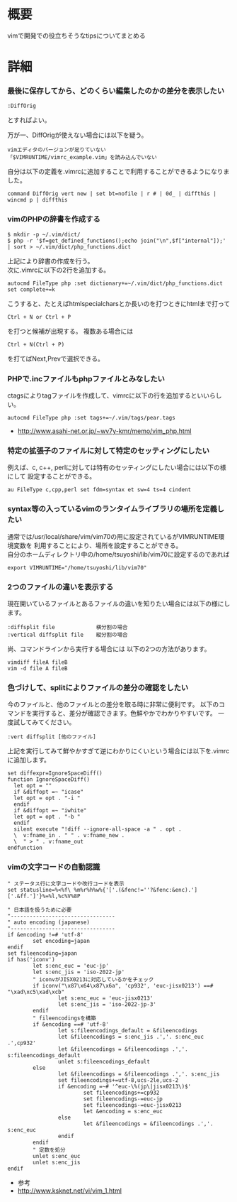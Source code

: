 # 概要
vimで開発での役立ちそうなtipsについてまとめる

# 詳細

### 最後に保存してから、どのくらい編集したのかの差分を表示したい
```
:DiffOrig
```
とすればよい。  

万が一、DiffOrigが使えない場合には以下を疑う。
```
vimエディタのバージョンが足りていない 
「$VIMRUNTIME/vimrc_example.vim」を読み込んでいない 
```

自分は以下の定義を.vimrcに追加することで利用することができるようになりました。
```
command DiffOrig vert new | set bt=nofile | r # | 0d_ | diffthis | wincmd p | diffthis
```

### vimのPHPの辞書を作成する
```
$ mkdir -p ~/.vim/dict/
$ php -r '$f=get_defined_functions();echo join("\n",$f["internal"]);' | sort > ~/.vim/dict/php_functions.dict
```

上記により辞書の作成を行う。  
次に.vimrcに以下の2行を追加する。
```
autocmd FileType php :set dictionary+=~/.vim/dict/php_functions.dict
set complete+=k
```

こうすると、たとえばhtmlspecialcharsとか長いのを打つときにhtmlまで打って
```
Ctrl + N or Ctrl + P 
```

を打つと候補が出現する。 複数ある場合には
```
Ctrl + N(Ctrl + P)
```
を打てばNext,Prevで選択できる。

### PHPで.incファイルもphpファイルとみなしたい
ctagsによりtagファイルを作成して、vimrcに以下の行を追加するといいらしい。
```
autocmd FileType php :set tags+=~/.vim/tags/pear.tags
```
- http://www.asahi-net.or.jp/~wv7y-kmr/memo/vim_php.html

### 特定の拡張子のファイルに対して特定のセッティングにしたい
例えば、c, c++, perlに対しては特有のセッティングにしたい場合には以下の様にして 設定することができる。
```
au FileType c,cpp,perl set fdm=syntax et sw=4 ts=4 cindent
```

### syntax等の入っているvimのランタイムライブラリの場所を定義したい
通常では/usr/local/share/vim/vim70の用に設定されているがVIMRUNTIME環境変数を 利用することにより、場所を設定することができる。  
自分のホームディレクトリ中の/home/tsuyoshi/lib/vim70に設定するのであれば
```
export VIMRUNTIME="/home/tsuyoshi/lib/vim70"
```

### 2つのファイルの違いを表示する
現在開いているファイルとあるファイルの違いを知りたい場合には以下の様にします。
```
:diffsplit file             横分割の場合
:vertical diffsplit file    縦分割の場合      
```

尚、コマンドラインから実行する場合には 以下の2つの方法があります。
```
vimdiff fileA fileB
vim -d file A fileB
```

### 色づけして、splitによりファイルの差分の確認をしたい
今のファイルと、他のファイルとの差分を取る時に非常に便利です。 以下のコマンドを実行すると、差分が確認できます。色鮮やかでわかりやすいです。 一度試してみてください。
```
:vert diffsplit [他のファイル]
```

上記を実行してみて鮮やかすぎて逆にわかりにくいという場合には以下を.vimrcに追加します。
```
set diffexpr=IgnoreSpaceDiff()
function IgnoreSpaceDiff()
  let opt = ""
  if &diffopt =~ "icase"
  let opt = opt . "-i "
  endif
  if &diffopt =~ "iwhite"
  let opt = opt . "-b "
  endif
  silent execute "!diff --ignore-all-space -a " . opt .
  \  v:fname_in . " " . v:fname_new .
  \  " > " . v:fname_out
endfunction
```

### vimの文字コードの自動認識
```
" ステータス行に文字コードや改行コードを表示
set statusline=%<%f\ %m%r%h%w%{'['.(&fenc!=''?&fenc:&enc).']['.&ff.']'}%=%l,%c%V%8P

" 日本語を扱うために必要
"---------------------------------
" auto encoding (japanese)
"---------------------------------
if &encoding !=# 'utf-8'
        set encoding=japan
endif
set fileencoding=japan
if has('iconv')
        let s:enc_euc = 'euc-jp'
        let s:enc_jis = 'iso-2022-jp'
        " iconvがJISX0213に対応しているかをチェック
        if iconv("\x87\x64\x87\x6a", 'cp932', 'euc-jisx0213') ==# "\xad\xc5\xad\xcb"
                let s:enc_euc = 'euc-jisx0213'
                let s:enc_jis = 'iso-2022-jp-3'
        endif
        " fileencodingsを構築
        if &encoding ==# 'utf-8'
                let s:fileencodings_default = &fileencodings
                let &fileencodings = s:enc_jis .','. s:enc_euc .',cp932'
                let &fileencodings = &fileencodings .','. s:fileencodings_default
                unlet s:fileencodings_default
        else
                let &fileencodings = &fileencodings .','. s:enc_jis
                set fileencodings+=utf-8,ucs-2le,ucs-2
                if &encoding =~# '^euc-\%(jp\|jisx0213\)$'
                        set fileencodings+=cp932
                        set fileencodings-=euc-jp
                        set fileencodings-=euc-jisx0213
                        let &encoding = s:enc_euc
                else
                        let &fileencodings = &fileencodings .','. s:enc_euc
                endif
        endif
        " 定数を処分
        unlet s:enc_euc
        unlet s:enc_jis
endif
```
- 参考
 - http://www.ksknet.net/vi/vim_1.html
